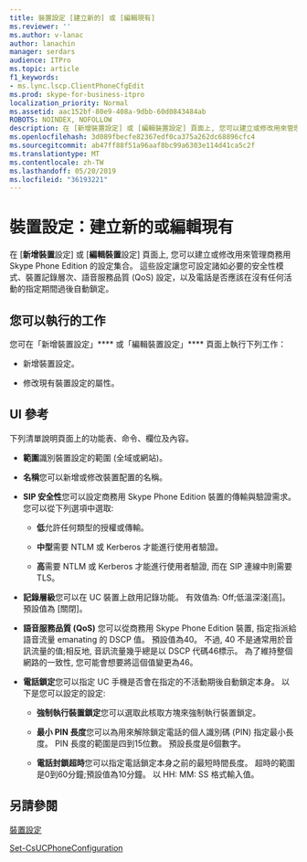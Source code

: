 ```yaml
---
title: 裝置設定 [建立新的] 或 [編輯現有]
ms.reviewer: ''
ms.author: v-lanac
author: lanachin
manager: serdars
audience: ITPro
ms.topic: article
f1_keywords:
- ms.lync.lscp.ClientPhoneCfgEdit
ms.prod: skype-for-business-itpro
localization_priority: Normal
ms.assetid: aac152bf-80e9-408a-9dbb-60d0843484ab
ROBOTS: NOINDEX, NOFOLLOW
description: 在 [新增裝置設定] 或 [編輯裝置設定] 頁面上, 您可以建立或修改用來管理商務用 Skype Phone Edition 的設定集合。 這些設定讓您可設定諸如必要的安全性模式、裝置記錄層次、語音服務品質 (QoS) 設定，以及電話是否應該在沒有任何活動的指定期間過後自動鎖定。
ms.openlocfilehash: 3d089fbecfe82367edf0ca375a262dc68896cfc4
ms.sourcegitcommit: ab47ff88f51a96aaf8bc99a6303e114d41ca5c2f
ms.translationtype: MT
ms.contentlocale: zh-TW
ms.lasthandoff: 05/20/2019
ms.locfileid: "36193221"
---
```

# <a name="device-configuration-create-new-or-edit-existing"></a>裝置設定：建立新的或編輯現有
 
在 [**新增裝置**設定] 或 [**編輯裝置**設定] 頁面上, 您可以建立或修改用來管理商務用 Skype Phone Edition 的設定集合。 這些設定讓您可設定諸如必要的安全性模式、裝置記錄層次、語音服務品質 (QoS) 設定，以及電話是否應該在沒有任何活動的指定期間過後自動鎖定。
  
## <a name="tasks-you-can-perform"></a>您可以執行的工作

您可在「新增裝置設定」**** 或「編輯裝置設定」**** 頁面上執行下列工作：
  
- 新增裝置設定。
    
- 修改現有裝置設定的屬性。
    
## <a name="ui-reference"></a>UI 參考

下列清單說明頁面上的功能表、命令、欄位及內容。
  
- **範圍**識別裝置設定的範圍 (全域或網站)。
    
- **名稱**您可以新增或修改裝置配置的名稱。
    
- **SIP 安全性**您可以設定商務用 Skype Phone Edition 裝置的傳輸與驗證需求。 您可以從下列選項中選取:
    
  - **低**允許任何類型的授權或傳輸。
    
  - **中型**需要 NTLM 或 Kerberos 才能進行使用者驗證。
    
  - **高**需要 NTLM 或 Kerberos 才能進行使用者驗證, 而在 SIP 連線中則需要 TLS。
    
- **記錄層級**您可以在 UC 裝置上啟用記錄功能。 有效值為: Off;低溫深淺[高]。 預設值為 [關閉]。
    
- **語音服務品質 (QoS)** 您可以從商務用 Skype Phone Edition 裝置, 指定指派給語音流量 emanating 的 DSCP 值。 預設值為40。 不過, 40 不是通常用於音訊流量的值;相反地, 音訊流量幾乎總是以 DSCP 代碼46標示。 為了維持整個網路的一致性, 您可能會想要將這個值變更為46。
    
- **電話鎖定**您可以指定 UC 手機是否會在指定的不活動期後自動鎖定本身。 以下是您可以設定的設定:
    
  - **強制執行裝置鎖定**您可以選取此核取方塊來強制執行裝置鎖定。
    
  - **最小 PIN 長度**您可以為用來解除鎖定電話的個人識別碼 (PIN) 指定最小長度。 PIN 長度的範圍是四到15位數。 預設長度是6個數字。
    
  - **電話封鎖超時**您可以指定電話鎖定本身之前的最短時間長度。 超時的範圍是0到60分鐘;預設值為10分鐘。 以 HH: MM: SS 格式輸入值。
    
## <a name="see-also"></a>另請參閱

[裝置設定](ms.lync.lscp.ClientDeviceCfgMain.md)

[Set-CsUCPhoneConfiguration](https://docs.microsoft.com/powershell/module/skype/set-csucphoneconfiguration?view=skype-ps)
